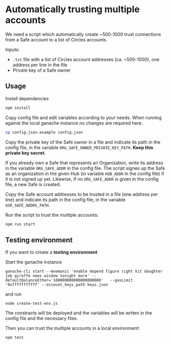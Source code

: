 # Automatically trusting multiple accounts

We need a script which automatically create ~500-1000 trust connections from a Safe account to a list of Circles accounts.

Inputs:

- `.txt` file with a list of Circles account addresses (ca. ~500-1000), one address per line in the file
- Private key of a Safe owner

## Usage

Install dependencies

```bash
npm install
```

Copy config file and edit variables according to your needs.
When running against the local ganache instance no changes are required here.

```bash
cp config.json.example config.json
```

Copy the private key of the Safe owner in a file and indicate its path in the config file, in the variable `ORG_SAFE_OWNER_PRIVATE_KEY_PATH`. **Keep this private key secret.**

If you already own a Safe that represents an Organization, write its address in the variable `ORG_SAFE_ADDR` in the config file. The script signes up the Safe as an organization in the given Hub (in variable `HUB_ADDR` in the config file) if it is not signed up yet. Likewise, if no `ORG_SAFE_ADDR` is given in the config file, a new Safe is created.

Copy the Safe account addresses to be trusted in a file (one address per line) and indicate its path in the config file, in the variable `USR_SAFE_ADDRS_PATH`.

Run the script to trust the multiple accounts:

```bash
npm run start
```

## Testing environment

If you want to create a **testing environment**

Start the ganache instance

```
ganache-cli start --mnemonic 'enable depend figure right kit daughter job giraffe news window tonight more' --defaultBalanceEther='100000000000000000000'   --gasLimit '0xfffffffffff' --account_keys_path keys.json
```

and run

```
node create-test-env.js
```

The constracts will be deployed and the variables will be wrtten in the config file and the necessary files.

Then you can trust the multiple accounts in a local environment:

```bash
npm test
```
